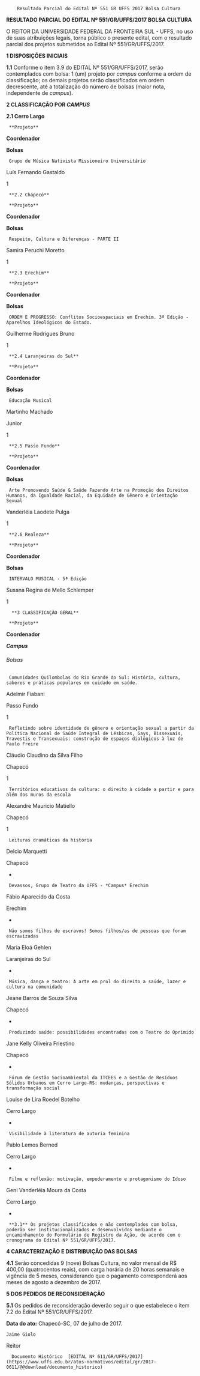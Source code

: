         Resultado Parcial do Edital Nº 551 GR UFFS 2017 Bolsa Cultura  

**RESULTADO PARCIAL DO EDITAL Nº 551/GR/UFFS/2017 BOLSA CULTURA**

  

 O REITOR DA UNIVERSIDADE FEDERAL DA FRONTEIRA SUL - UFFS, no uso de suas atribuições legais, torna público o presente edital, com o resultado parcial dos projetos submetidos ao Edital Nº 551/GR/UFFS/2017.

  

 **1 DISPOSIÇÕES INICIAIS**

 **1.1** Conforme o item 3.9 do EDITAL Nº 551/GR/UFFS/2017, serão contemplados com bolsa: 1 (um) projeto por *campus* conforme a ordem de classificação; os demais projetos serão classificados em ordem decrescente, até a totalização do número de bolsas (maior nota, independente de *campus*).

  **2 CLASSIFICAÇÃO POR *CAMPUS***

 **2.1 Cerro Largo**

     **Projeto**

   **Coordenador**

   **Bolsas**

     Grupo de Música Nativista Missioneiro Universitário

   Luís Fernando Gastaldo

   1

     **2.2 Chapecó**

     **Projeto**

   **Coordenador**

   **Bolsas**

     Respeito, Cultura e Diferenças - PARTE II

   Samira Peruchi Moretto

   1

     **2.3 Erechim**

     **Projeto**

   **Coordenador**

   **Bolsas**

     ORDEM E PROGRESSO: Conflitos Socioespaciais em Erechim. 3ª Edição - Aparelhos Ideológicos do Estado.

   Guilherme Rodrigues Bruno

   1

     **2.4 Laranjeiras do Sul**

     **Projeto**

   **Coordenador**

   **Bolsas**

     Educação Musical

   Martinho Machado

 Junior

   1

     **2.5 Passo Fundo**

     **Projeto**

   **Coordenador**

   **Bolsas**

     Arte Promovendo Saúde & Saúde Fazendo Arte na Promoção dos Direitos Humanos, da Igualdade Racial, da Equidade de Gênero e Orientação Sexual

   Vanderléia Laodete Pulga

   1

     **2.6 Realeza**

     **Projeto**

   **Coordenador**

   **Bolsas**

     INTERVALO MUSICAL - 5ª Edição

   Susana Regina de Mello Schlemper

   1

      **3 CLASSIFICAÇÃO GERAL**

     **Projeto**

   **Coordenador**

   ***Campus***

   ###### Bolsas

     Comunidades Quilombolas do Rio Grande do Sul: História, cultura, saberes e práticas populares em cuidado em saúde.

   Adelmir Fiabani

   Passo Fundo

   1

     Refletindo sobre identidade de gênero e orientação sexual a partir da Política Nacional de Saúde Integral de Lésbicas, Gays, Bissexuais, Travestis e Transexuais: construção de espaços dialógicos à luz de Paulo Freire

   Cláudio Claudino da Silva Filho

   Chapecó

   1

     Territórios educativos da cultura: o direito à cidade a partir e para além dos muros da escola

   Alexandre Mauricio Matiello

   Chapecó

   1

     Leituras dramáticas da história

   Delcio Marquetti

   Chapecó

   -

     Devassos, Grupo de Teatro da UFFS - *Campus* Erechim

   Fábio Aparecido da Costa

   Erechim

   -

     Não somos filhos de escravos! Somos filhos/as de pessoas que foram escravizadas

   Maria Eloá Gehlen

   Laranjeiras do Sul

   -

     Música, dança e teatro: A arte em prol do direito a saúde, lazer e cultura na comunidade

   Jeane Barros de Souza Silva

   Chapecó

   -

     Produzindo saúde: possibilidades encontradas com o Teatro do Oprimido

   Jane Kelly Oliveira Friestino

   Chapecó

   -

     Fórum de Gestão Socioambiental da ITCEES e a Gestão de Resíduos Sólidos Urbanos em Cerro Largo-RS: mudanças, perspectivas e transformação social

   Louise de Lira Roedel Botelho

   Cerro Largo

   -

     Visibilidade à literatura de autoria feminina

   Pablo Lemos Berned

   Cerro Largo

   -

     Filme e reflexão: motivação, empoderamento e protagonismo do Idoso

   Geni Vanderléia Moura da Costa

   Cerro Largo

   -

     **3.1** Os projetos classificados e não contemplados com bolsa, poderão ser institucionalizados e desenvolvidos mediante o encaminhamento do Formulário de Registro da Ação, de acordo com o cronograma do Edital Nº 551/GR/UFFS/2017.

  **4 CARACTERIZAÇÃO E DISTRIBUIÇÃO DAS BOLSAS**

 **4.1** Serão concedidas 9 (nove) Bolsas Cultura, no valor mensal de R$ 400,00 (quatrocentos reais), com carga horária de 20 horas semanais e vigência de 5 meses, considerando que o pagamento corresponderá aos meses de agosto a dezembro de 2017.

  **5 DOS PEDIDOS DE RECONSIDERAÇÃO**

 **5.1** Os pedidos de reconsideração deverão seguir o que estabelece o item 7.2 do Edital Nº 551/GR/UFFS/2017.

   **Data do ato:** Chapecó-SC, 07 de julho de 2017.   
 

    Jaime Giolo   
 Reitor 

      Documento Histórico  [EDITAL Nº 611/GR/UFFS/2017](https://www.uffs.edu.br/atos-normativos/edital/gr/2017-0611/@@download/documento_historico)     
      